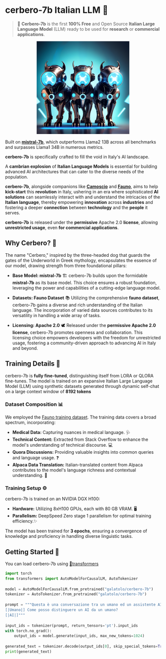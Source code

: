 # cerbero-7b Italian LLM 🚀 

> 📢 **Cerbero-7b** is the first **100% Free** and Open Source **Italian Large Language Model** (LLM) ready to be used for **research** or **commercial applications**.

<p align="center">
  <img width="300" height="300" src="./README.md.d/cerbero.png">
</p>

Built on [**mistral-7b**](https://mistral.ai/news/announcing-mistral-7b/), which outperforms Llama2 13B across all benchmarks and surpasses Llama1 34B in numerous metrics.

**cerbero-7b** is specifically crafted to fill the void in Italy's AI landscape.

A **cambrian explosion** of **Italian Language Models** is essential for building advanced AI architectures that can cater to the diverse needs of the population.

**cerbero-7b**, alongside companions like [**Camoscio**](https://github.com/teelinsan/camoscio) and [**Fauno**](https://github.com/RSTLess-research/Fauno-Italian-LLM), aims to help **kick-start** this **revolution** in Italy, ushering in an era where sophisticated **AI solutions** can seamlessly interact with and understand the intricacies of the **Italian language**, thereby empowering **innovation** across **industries** and fostering a deeper **connection** between **technology** and the **people** it serves.

**cerbero-7b** is released under the **permissive** Apache 2.0 **license**, allowing **unrestricted usage**, even **for commercial applications**.

## Why Cerbero? 🤔

The name "Cerbero," inspired by the three-headed dog that guards the gates of the Underworld in Greek mythology, encapsulates the essence of our model, drawing strength from three foundational pillars:

- **Base Model: mistral-7b** 🏗️
  cerbero-7b builds upon the formidable **mistral-7b** as its base model. This choice ensures a robust foundation, leveraging the power and capabilities of a cutting-edge language model.

- **Datasets: Fauno Dataset** 📚
  Utilizing the comprehensive **fauno dataset**, cerbero-7b gains a diverse and rich understanding of the Italian language. The incorporation of varied data sources contributes to its versatility in handling a wide array of tasks.

- **Licensing: Apache 2.0** 🕊️
  Released under the **permissive Apache 2.0 license**, cerbero-7b promotes openness and collaboration. This licensing choice empowers developers with the freedom for unrestricted usage, fostering a community-driven approach to advancing AI in Italy and beyond.

## Training Details 🚀

cerbero-7b is **fully fine-tuned**, distinguishing itself from LORA or QLORA fine-tunes. 
The model is trained on an expansive Italian Large Language Model (LLM) using synthetic datasets generated through dynamic self-chat on a large context window of **8192 tokens**

### Dataset Composition 📊

We employed the [Fauno training dataset](https://github.com/RSTLess-research/Fauno-Italian-LLM). The training data covers a broad spectrum, incorporating:

- **Medical Data:** Capturing nuances in medical language. 🩺
- **Technical Content:** Extracted from Stack Overflow to enhance the model's understanding of technical discourse. 💻
- **Quora Discussions:** Providing valuable insights into common queries and language usage. ❓
- **Alpaca Data Translation:** Italian-translated content from Alpaca contributes to the model's language richness and contextual understanding. 🦙

### Training Setup ⚙️

cerbero-7b is trained on an NVIDIA DGX H100:

- **Hardware:** Utilizing 8xH100 GPUs, each with 80 GB VRAM. 🖥️
- **Parallelism:** DeepSpeed Zero stage 1 parallelism for optimal training efficiency.✨

The model has been trained for **3 epochs**, ensuring a convergence of knowledge and proficiency in handling diverse linguistic tasks.

## Getting Started 🚀

You can load cerbero-7b using [🤗transformers](https://huggingface.co/docs/transformers/index)


```python
import torch
from transformers import AutoModelForCausalLM, AutoTokenizer

model = AutoModelForCausalLM.from_pretrained("galatolo/cerbero-7b")
tokenizer = AutoTokenizer.from_pretrained("galatolo/cerbero-7b")

prompt = """Questa è una conversazione tra un umano ed un assistente AI.
[|Umano|] Come posso distinguere un AI da un umano?
[|AI|]"""

input_ids = tokenizer(prompt, return_tensors='pt').input_ids
with torch.no_grad():
    output_ids = model.generate(input_ids, max_new_tokens=1024)

generated_text = tokenizer.decode(output_ids[0], skip_special_tokens=True)
print(generated_text)
```